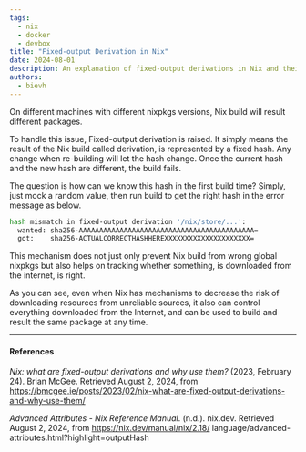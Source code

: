 ```yaml
---
tags: 
  - nix
  - docker
  - devbox
title: "Fixed-output Derivation in Nix"
date: 2024-08-01
description: An explanation of fixed-output derivations in Nix and their role in ensuring reproducible builds
authors:
  - bievh
---
```

On different machines with different nixpkgs versions, Nix build will result different packages.

To handle this issue, Fixed-output derivation is raised. It simply means the result of the Nix build called derivation, is represented by a fixed hash. Any change when re-building will let the hash change. Once the current hash and the new hash are different, the build fails.

The question is how can we know this hash in the first build time? Simply, just mock a random value, then run build to get the right hash in the error message as below.

```bash
hash mismatch in fixed-output derivation '/nix/store/...':
  wanted: sha256-AAAAAAAAAAAAAAAAAAAAAAAAAAAAAAAAAAAAAAAAAAA=
  got:    sha256-ACTUALCORRECTHASHHEREXXXXXXXXXXXXXXXXXXXXX=
```

This mechanism does not just only prevent Nix build from wrong global nixpkgs but also helps on tracking whether something, is 
downloaded from the internet, is right.

As you can see, even when Nix has mechanisms to decrease the risk of downloading resources from unreliable sources, it also can 
control everything downloaded from the Internet, and can be used to build and result the same package at any time.

---
#### References
*Nix: what are fixed-output derivations and why use them?* (2023, February 24). Brian McGee. Retrieved August 2, 2024, from 
https://bmcgee.ie/posts/2023/02/nix-what-are-fixed-output-derivations-and-why-use-them/

*Advanced Attributes - Nix Reference Manual*. (n.d.). nix.dev. Retrieved August 2, 2024, from https://nix.dev/manual/nix/2.18/
language/advanced-attributes.html?highlight=outputHash
